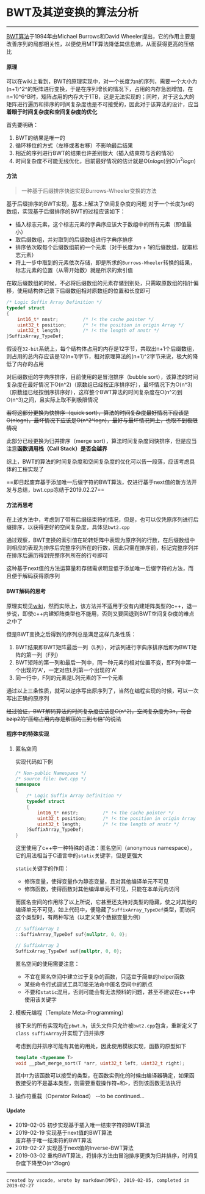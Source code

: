 # BWT及其逆变换的算法分析

---

[BWT算法](https://en.wikipedia.org/wiki/Burrows%E2%80%93Wheeler_transform)于1994年由Michael Burrows和David Wheeler提出，它的作用主要是改善序列的局部相关性，以便使用MTF算法降低其信息熵，从而获得更高的压缩比

#### 原理
可以在wiki上看到，BWT的原理实现中，对一个长度为n的序列，需要一个大小为(n+1)^2^的矩阵进行变换，于是在序列增长的情况下，占用的内存急剧增加，在n=10^6^B时，矩阵占用的内存大于1TB，这是无法实现的；同时，对于这么大的矩阵进行遍历和排序的时间复杂度也是不可接受的，因此对于该算法的设计，应当**着眼于时间复杂度和空间复杂度的优化**

首先要明确：
1. BWT的结果是唯一的
2. 循环移位的方式（左移或者右移）不影响最后结果
3. 相近的序列进行BWT的结果也许差别很大（插入结束符与否的情况）
4. 时间复杂度不可能无线优化，目前最好情况的估计就是O($nlogn$)到O($n^2logn$)

#### 方法
> 一种基于后缀排序快速实现Burrows-Wheeler变换的方法

基于后缀排序的BWT实现，基本上解决了空间复杂度的问题
对于一个长度为$n$的数组，实现基于后缀排序的BWT的过程应该如下：
+ 插入标志元素，这个标志元素的字典序应该大于数组中的所有元素（即值最小） 
+ 取后缀数组，并对取到的后缀数组进行字典序排序
+ 排序依次取每个后缀数组前的一个元素（对于长度为$n+1$的后缀数组，就取标志元素）
+ 将上一步中取到的元素依次存储，即是所求的`Burrows-Wheeler`转换的结果，标志元素的位置（从零开始数）就是所求的索引值  

在取后缀数组的时候，不必将后缀数组的元素存储到别处，只需取原数组的指针偏移，使用结构体记录下后缀数组相对原数组的位置和长度即可
```c++
/* Logic Suffix Array Definition */
typedef struct 
{
	int16_t* nnstr;			/* !< the cache pointer */
	uint32_t position;		/* !< the position in origin Array */
	uint32_t length;		/* !< the length of nnstr */
}SuffixArray_TypeDef;
```
假设在`32-bit`系统上，每个结构体占用的内存是12字节，共取出n+1个后缀数组，则占用的总内存应该是12(n+1)字节，相对原理算法的(n+1)^2字节来说，极大的降低了内存的占用

对后缀数组的字典序排序，目前使用的是冒泡排序（bubble sort），该算法的时间复杂度在最好情况下O(n\^2)（原数组已经按正序排序好），最坏情况下为O(n\^3)（原数组已经按倒序排序好），这样整个BWT算法的时间复杂度在O(n\^2)到O(n^3)之间，且实际上取不到极限情况

~~若将这部分更换为快排序（quick sort），算法的时间复杂度最好情况下应该是O(nlogn)，最坏情况下应该是O(n^2^logn)，最好与最坏情况同上，也取不到极限情况~~

此部分已经更换为归并排序（merge sort），算法时间复杂度同快排序，但是应当注意**函数调用栈（Call Stack）是否会越界**

综上，BWT的算法的时间复杂度和空间复杂度的优化可以告一段落，应该考虑具体的工程实现了

==即日起废弃基于添加唯一后缀字符的BWT算法，仅进行基于next值的新方法开发与总结，bwt.cpp冻结于2019.02.27==

#### 方法再思考
在上述方法中，考虑到了带有后缀结束符的情况，但是，也可以仅凭原序列进行后缀排序，以获得更好的空间复杂度，具体见`bwt2.cpp`

通过观察，BWT变换的索引值在轮转矩阵中表现为原序列的行数，在后缀数组中则相应的表现为排序后完整序列所在的行数，因此只需在排序前，标记完整序列并在排序后遍历得到完整序列所在的行号即可 

这种基于next值的方法运算量和存储需求明显低于添加唯一后缀字符的方法，而且便于解码获得原序列

#### BWT解码的思考
原理实现见[wiki](https://en.wikipedia.org/wiki/Burrows%E2%80%93Wheeler_transform)，然而实际上，该方法并不适用于没有内建矩阵类型的c++，退一步说，即使c++内建矩阵类型也不能用，否则又要回退到BWT空间复杂度的难点之中了

但是BWT变换之后得到的序列总是满足这样几条性质：

1. BWT结果即BWT矩阵最后一列（L列），对该列进行字典序排序后即为BWT矩阵的第一列（F列）
2. BWT矩阵的第一列和最后一列中，同一种元素的相对位置不变，即F列中第一个出现的‘A'，一定对应L列第一个出现的'A'
3. 同一行中，F列的元素是L列元素的下一个元素  

通过以上三条性质，就可以逆序写出原序列了，当然在编程实现的时候，可以一次写出正确的原序列

~~经过验证，BWT解码算法的时间复杂度应该是O(n^2)，空间复杂度为3n，符合bzip2的“压缩占用内存是解压的三到七倍”的说法~~

#### 程序中的特殊实现
1. 匿名空间  

	实现代码如下例

	```c++
	/* Non-public Namespace */
	/* source file: bwt.cpp */
	namespace 
	{
		/* Logic Suffix Array Definition */
		typedef struct 
		{
			int16_t* nnstr;			/* !< the cache pointer */
			uint32_t position;		/* !< the position in origin Array */
			uint32_t length;		/* !< the length of nnstr */
		}SuffixArray_TypeDef;
	}
	```
	这里使用了c++中一种特殊的语法：匿名空间（anonymous namespace），它的用法相当于C语言中的`static`关键字，但是更强大

	`static`关键字的作用：
	- 修饰变量，使得变量作为静态变量，且对其他编译单元不可见
	- 修饰函数，使得函数对其他编译单元不可见，只能在本单元内访问

	而匿名空间的作用除了以上所说，它甚至还支持对类型的隐藏，使之对其他的编译单元不可见，如上代码中，便隐藏了`SuffixArray_TypeDef`类型，而访问这个类型时，有两种写法（以定义某个数据变量为例）

	```c++
	// SuffixArray 1
	::SuffixArray_TypeDef suf{nullptr, 0, 0};

	// SuffixArray 2
	SuffixArray_TypeDef suf{nullptr, 0, 0};
	```

	匿名空间的使用需要注意：
	+ 不宜在匿名空间中建立过于复杂的函数，只适宜于简单的helper函数
	+ 某些命令行式调试工具可能无法命中匿名空间中的断点
	+ 不要和`static`混用，否则可能会有无法预料的问题，甚至不建议在c++中使用该关键字

2. 模板元编程（Template Meta-Programming）

	接下来的所有实现均在`pbwt.h`，该头文件只允许被`bwt2.cpp`包含，重新定义了`class suffixArray`并实现了归并排序

	考虑到归并排序可能有其他的用处，因此使用模板实现，函数的原型如下

	```c++
	template <typename T>
	void __pbwt_merge_sort(T *arr, uint32_t left, uint32_t right);
	```

	其中`T`为该函数可以接受的类型，在函数实例化的时候由编译器确定，如果函数接受的不是基本类型，则需要重载操作符`=`和`>`，否则该函数无法执行

3. 操作符重载（Operator Reload）
	--to be continued...

#### Update
+ 2019-02-05
初步实现基于插入唯一结束字符的BWT算法  
+ 2019-02-19 
实现基于next值的BWT算法  
废弃基于唯一结束符的BWT算法  
+ 2019-02-27
实现基于next值的Inverse-BWT算法  
+ 2019-03-02
重构BWT算法，将排序方法由冒泡排序更换为归并排序，时间复杂度下降至O(n^2logn)  

---
`created by vscode, wrote by markdown(MPE), 2019-02-05, completed in 2019-02-27`